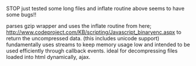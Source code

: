 STOP just tested some long files and inflate routine above seems to have some bugs!! 

parses gzip wrapper and uses the inflate routine from here; http://www.codeproject.com/KB/scripting/Javascript_binaryenc.aspx to return the uncompressed data. (this includes unicode support) fundamentally uses streams to keep memory usage low and intended to be used efficiently through callback events. ideal for decompressing files loaded into html dynamically, ajax.

